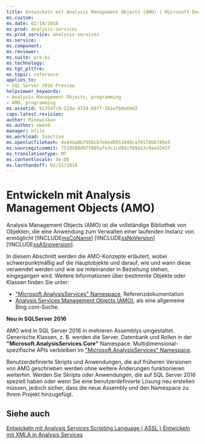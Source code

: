 ```yaml
---
title: Entwickeln mit Analysis Management Objects (AMO) | Microsoft Docs
ms.custom: 
ms.date: 02/14/2018
ms.prod: analysis-services
ms.prod_service: analysis-services
ms.service: 
ms.component: 
ms.reviewer: 
ms.suite: pro-bi
ms.technology: 
ms.tgt_pltfrm: 
ms.topic: reference
applies_to:
- SQL Server 2016 Preview
helpviewer_keywords:
- Analysis Management Objects, programming
- AMO, programming
ms.assetid: 91354fc9-22da-4724-b97f-3b1e7b0e69d3
caps.latest.revision: 
author: Minewiskan
ms.author: owend
manager: kfile
ms.workload: Inactive
ms.openlocfilehash: 4a44da0b795bcb7e8ed05510d8caf0178bb789e5
ms.sourcegitcommit: 7519508d97f095afe3c1cd85cf09a13c9eed345f
ms.translationtype: MT
ms.contentlocale: de-DE
ms.lasthandoff: 02/15/2018
---
```

# <a name="developing-with-analysis-management-objects-amo"></a>Entwickeln mit Analysis Management Objects (AMO)
Analysis Management Objects (AMO) ist die vollständige Bibliothek von Objekten, die eine Anwendung zum Verwalten einer laufenden Instanz von ermöglicht [!INCLUDE[msCoName](../../../includes/msconame-md.md)] [!INCLUDE[ssNoVersion](../../../includes/ssnoversion-md.md)] [!INCLUDE[ssASnoversion](../../../includes/ssasnoversion-md.md)].

In diesem Abschnitt werden die AMO-Konzepte erläutert, wobei schwerpunktmäßig auf die Hauptobjekte und darauf, wie und wann diese verwendet werden und wie sie miteinander in Beziehung stehen, eingegangen wird. Weitere Informationen über bestimmte Objekte oder Klassen finden Sie unter:

- ["Microsoft.AnalysisServices" Namespace](http://msdn.microsoft.com/library/microsoft.analysisservices.aspx), Referenzdokumentation
- [Analysis Services Management Objects (AMO)](http://www.bing.com/search?q=Analysis+Services+Management+Objects+%28AMO%29), als eine allgemeine Bing.com-Suche.


 **Neu in SQLServer 2016**

AMO wird in SQL Server 2016 in mehreren Assemblys umgestaltet. Generische Klassen, z. B. werden die Server, Datenbank und Rollen in der **"Microsoft.AnalysisServices.Core"** Namespace. Multidimensional-spezifische APIs verbleiben im ["Microsoft.AnalysisServices" Namespace](https://msdn.microsoft.com/library/ms146720.aspx).

Benutzerdefinierte Skripts und Anwendungen, die auf früheren Versionen von AMO geschrieben werden ohne weitere Änderungen funktionieren weiterhin. Werden Sie Skripts oder Anwendungen, die auf SQL Server 2016 speziell haben oder wenn Sie eine benutzerdefinierte Lösung neu erstellen müssen, jedoch sicher, dass die neue Assembly und den Namespace zu Ihrem Projekt hinzugefügt.

## <a name="see-also"></a>Siehe auch
[Entwickeln mit Analysis Services Scripting Language &#40; ASSL &#41; ](../../../analysis-services/multidimensional-models/scripting-language-assl/developing-with-analysis-services-scripting-language-assl.md) 
 [Entwickeln mit XMLA in Analysis Services](../../../analysis-services/multidimensional-models-scripting-language-assl-xmla/developing-with-xmla-in-analysis-services.md)

